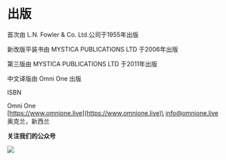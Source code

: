 # 出版

首次由 L.N. Fowler & Co. Ltd.公司于1955年出版

新改版平装书由 MYSTICA PUBLICATIONS LTD 于2006年出版

第三版由 MYSTICA PUBLICATIONS LTD 于2011年出版

中文译版由 Omni One 出版

ISBN&#x20;

Omni One\
[https://www.omnione.live](https://www.omnione.live)\
info@omnione.live\
奥克兰，新西兰



**关注我们的公众号**

![](.gitbook/assets/qrcode\_for\_gh\_4ac3d8b4cd87\_430.jpeg)
